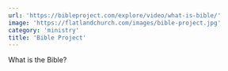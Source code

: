 ```yaml
---
url: 'https://bibleproject.com/explore/video/what-is-bible/'
image: 'https://flatlandchurch.com/images/bible-project.jpg'
category: 'ministry'
title: 'Bible Project'
---
```


What is the Bible?
